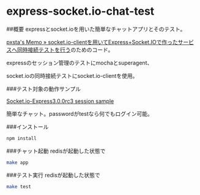 # express-socket.io-chat-test
##概要
expressとsocket.ioを用いた簡単なチャットアプリとそのテスト。

[pxsta&#039;s Memo  &raquo; socket.io-clientを用いてExpress+Socket.IOで作ったサービスへ同時接続テストを行う](http://www.pxsta.net/blog/?p=3780)のためのコード。



expressのセッション管理のテストにmochaとsuperagent、

socket.ioの同時接続テストにsocket.io-clientを使用。

###テスト対象の動作サンプル

[Socket.io-Express3.0.0rc3 session sample](http://socketio-express3-chat.herokuapp.com/)

簡単なチャット。passwordがtestなら何でもログイン可能。

###インストール
```bash
npm install
```


###チャット起動
redisが起動した状態で
```bash
make app
```


###テスト実行
redisが起動した状態で
```bash
make test
```